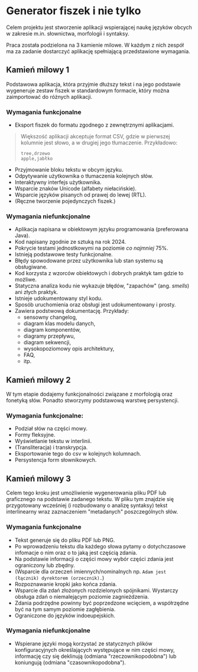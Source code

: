 # Generator fiszek i nie tylko

Celem projektu jest stworzenie aplikacji wspierającej naukę języków obcych
w zakresie m.in. słownictwa, morfologii i syntaksy.

Praca została podzielona na 3 kamienie milowe. W każdym z nich zespół ma
za zadanie dostarczyć aplikację spełniającą przedstawione wymagania.

## Kamień milowy 1
Podstawowa aplikacja, która przyjmie dłuższy tekst i na jego podstawie
wygeneruje zestaw fiszek w standardowym formacie, który można zaimportować
do różnych aplikacji.
### Wymagania funkcjonalne
* Eksport fiszek do formatu zgodnego z zewnętrznymi aplikacjami.
> Większość aplikacji akceptuje format CSV, gdzie w pierwszej kolumnie jest słowo, 
> a w drugiej jego tłumaczenie. Przykładowo:
> ```
> tree,drzewo
> apple,jabłko
> ```
* Przyjmowanie bloku tekstu w obcym języku.
* Odpytywanie użytkownika o tłumaczenia kolejnych słów.
* Interaktywny interfejs użytkownika.
* Wsparcie znaków Unicode (alfabety niełacińskie).
* Wsparcie języków pisanych od prawej do lewej (RTL).
* (Ręczne tworzenie pojedynczych fiszek.)
### Wymagania niefunkcjonalne
* Aplikacja napisana w obiektowym języku programowania (preferowana Java).
* Kod napisany zgodnie ze sztuką na rok 2024.
* Pokrycie testami jednostkowymi na poziomie _co najmniej_ 75%.
* Istnieją podstawowe testy funkcjonalne.
* Błędy spowodowane przez użytkownika lub stan systemu są obsługiwane.
* Kod korzysta z wzorców obiektowych i dobrych praktyk tam gdzie to możliwe.
* Statyczna analiza kodu nie wykazuje błędów, "zapachów" (ang. _smells_)
ani złych praktyk.
* Istnieje udokumentowany styl kodu.
* Sposób uruchomienia oraz obsługi jest udokumentowany i prosty.
* Zawiera podstwową dokumentację. Przykłady:
  * sensowny changelog,
  * diagram klas modelu danych,
  * diagram komponentów,
  * diagramy przepływu,
  * diagram sekwencji,
  * wysokopoziomowy opis architektury,
  * FAQ,
  * itp.

## Kamień milowy 2
W tym etapie dodajemy funkcjonalności związane z morfologią oraz fonetyką słów. 
Ponadto stworzymy podstawową warstwę persystencji. 

### Wymagania funkcjonalne:
* Podział słów na części mowy.
* Formy fleksyjne.
* Wyświetlanie tekstu w interlinii.
* (Transliteracja) i transkrypcja.
* Eksportowanie tego do csv w kolejnych kolumnach.
* Persystencja form słownikowych.

## Kamień milowy 3
Celem tego kroku jest umożliwienie wygenerowania pliku PDF lub graficznego na podstawie zadanego tekstu. 
W pliku tym znajdzie się przygotowany wcześniej (i rozbudowany o analizę syntaksy) tekst interlinearny 
wraz zaznaczeniem "metadanych" poszczególnych słów.

### Wymagania funkcjonalne
* Tekst generuje się do pliku PDF lub PNG.
* Po wprowadzeniu tekstu dla każdego słowa pytamy o dotychczasowe infomacje o nim oraz o to jaką jest częścią zdania.
* Na podstawie informacji o części mowy wybór części zdania jest ograniczony lub zbędny.
* (Wsparcie dla orzeczeń imiennych/nominalnych np. `Adam jest (łącznik) dyrektorem (orzecznik).`)
* Rozpoznawanie kropki jako końca zdania.
* Wsparcie dla zdań złożonych rozdzielonych spójnikami. Wystarczy obsługa zdań o niemalejącym poziomie zagnieżdzenia.
* Zdania podrzędne powinny być poprzedzone wcięciem, a współrzędne być na tym samym poziomie zagłębienia.
* Ograniczone do języków indoeupejskich.

### Wymagania niefunkcjonalne
* Wspierane języki mogą korzystać ze statycznych plików konfiguracyjnych określających występujące w nim części mowy, 
informację czy się deklinują (odmiana "rzeczownikopodobna") lub koniungują (odmiana "czasownikopodobna").
